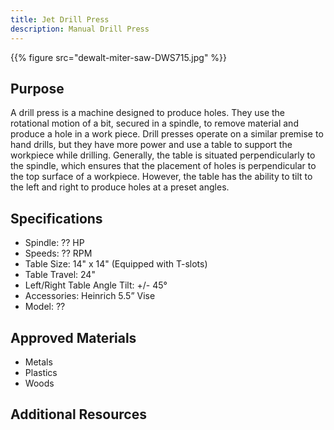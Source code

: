 ```yaml
---
title: Jet Drill Press
description: Manual Drill Press
---
```


{{% figure src="dewalt-miter-saw-DWS715.jpg" %}}

## Purpose
A drill press is a machine designed to produce holes. They use the rotational motion of a bit, secured in a spindle, to remove material and produce a hole in a work piece. Drill presses operate on a similar premise to hand drills, but they have more power and use a table to support the workpiece while drilling. Generally, the table is situated perpendicularly to the spindle, which ensures that the placement of holes is perpendicular to the top surface of a workpiece. However, the table has the ability to tilt to the left and right to produce holes at a preset angles.

## Specifications
-  Spindle: ?? HP
-  Speeds: ?? RPM
-  Table Size: 14" x 14" (Equipped with T-slots)
-  Table Travel: 24"
-  Left/Right Table Angle Tilt: +/- 45°
-  Accessories: Heinrich 5.5” Vise
-  Model: ??

## Approved Materials
- Metals
- Plastics
- Woods

## Additional Resources

